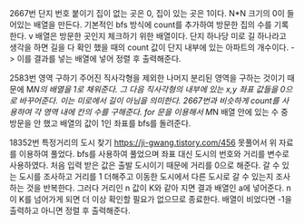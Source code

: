 2667번 단지 번호 붙이기
집이 없는 곳은 0, 집이 있는 곳은 1이다.
N*N 크기의 0이 들어있는 배열을 만든다. 
기본적인 bfs 방식에 count를 추가하여 방문한 집의 수를 기록한다.
v 배열은 방문한 곳인지 체크하기 위한 배열이다.
단지 하나당 미로 길 하나라고 생각을 하면
길을 다 확인 했을 때의 count 값이 단지 내부에 있는 아파트의 개수이다.
-> 이를 결과를 넣는 배열에 넣어 정렬 후 출력해준다.

2583번 영역 구하기
주어진 직사각형을 제외한 나머지 분리된 영역을 구하는 것이기 때문에
M*N의 배열을 1로 채워준다. 그 다음 직사각형의 내부에 있는 x,y 좌표 값들을
0으로 바꾸어준다. 이는 미로에서 길이 아님을 의미한다.
2667번과 비슷하게 count를 사용하여 각 영역 내에 칸의 수를 구해준다.
for 문을 이용해서 M*N 배열 안에 있는 수 중 방문을 안 했고 배열의 값이 1인 좌표를
bfs를 돌려준다.

18352번 특정거리의 도시 찾기
https://ji-gwang.tistory.com/456
못풀어서 위 자료를 이용하여 풀었다.
bfs를 사용하여 풀었으며 좌표 대신 도시의 번호와 거리를 변수로 사용하였다.
처음 입력 받은 값은 출발 도시이기 때문에 거리를 0으로 해준다.
갈 수 있는 도시를 조사하고 거리를 1 더해주고 이동한 도시에서 
다른 도시로 갈 수 있는지 조사하는 것을 반복한다. 
그러다 거리인 n 값이 K와 같아 지면 결과 배열인 a에 넣어준다. n이 K를 넘어가게 되면
더 이상 확인할 필요가 없으므로 종료한다.
배열이 비었다면 -1을 출력하고 아니면 정렬 후 출력해준다.
